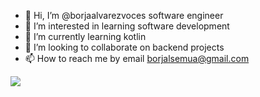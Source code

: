 - 👋 Hi, I’m @borjaalvarezvoces software engineer
- 👀 I’m interested in learning software development
- 🌱 I’m currently learning kotlin
- 💞️ I’m looking to collaborate on backend projects
- 📫 How to reach me by email <a href="borjalsemua@gmail.com">borjalsemua@gmail.com</a>

<!---
borjaalvarezvoces/borjaalvarezvoces is a ✨ special ✨ repository because its `README.md` (this file) appears on your GitHub profile.
You can click the Preview link to take a look at your changes.
--->

<img src="https://github-readme-stats.vercel.app/api?username=borjaalvarezvoces&&show_icons=true&title_color=ffffff&icon_color=bb2acf&text_color=daf7dc&bg_color=151515">
